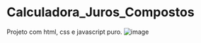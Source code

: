 # Calculadora_Juros_Compostos
Projeto com html, css e javascript puro.
![image](https://github.com/hillary33/Calculadora_Juros_Compostos/assets/114176454/f7e7c9fd-6620-42c6-a8dd-124c0258804b)


